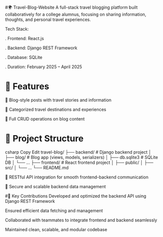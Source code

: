 #🌍  Travel-Blog-Website
A full-stack travel blogging platform built collaboratively for a college alumnus, focusing on sharing information, thoughts, and personal travel experiences.

Tech Stack:

. Frontend: React.js

. Backend: Django REST Framework

. Database: SQLite

. Duration: February 2025 – April 2025


# 🚀 Features
📖 Blog-style posts with travel stories and information

🧭 Categorized travel destinations and experiences

🔄 Full CRUD operations on blog content

# 🧱 Project Structure
csharp
Copy
Edit
travel-blog/
├── backend/                 # Django backend project
│   ├── blog/               # Blog app (views, models, serializers)
│   ├── db.sqlite3          # SQLite DB
│   └── ...
├── frontend/                # React frontend project
│   ├── public/
│   ├── src/
│   └── ...
└── README.md

🔗 RESTful API integration for smooth frontend-backend communication

🔐 Secure and scalable backend data management

#📌 Key Contributions
Developed and optimized the backend API using Django REST Framework

Ensured efficient data fetching and management

Collaborated with teammates to integrate frontend and backend seamlessly

Maintained clean, scalable, and modular codebase






